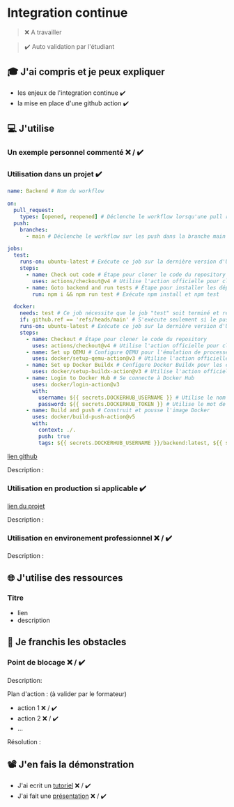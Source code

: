 # Integration continue

> ❌ A travailler

> ✔️ Auto validation par l'étudiant

## 🎓 J'ai compris et je peux expliquer

- les enjeux de l'integration continue ✔️
- la mise en place d'une github action ✔️

## 💻 J'utilise

### Un exemple personnel commenté ❌ / ✔️

### Utilisation dans un projet ✔️

```yaml
name: Backend # Nom du workflow

on:
  pull_request:
    types: [opened, reopened] # Déclenche le workflow lorsqu'une pull request est ouverte ou réouverte
  push:
    branches:
      - main # Déclenche le workflow sur les push dans la branche main

jobs:
  test:
    runs-on: ubuntu-latest # Exécute ce job sur la dernière version d'Ubuntu
    steps:
      - name: Check out code # Étape pour cloner le code du repository
        uses: actions/checkout@v4 # Utilise l'action officielle pour cloner le repo
      - name: Goto backend and run tests # Étape pour installer les dépendances et exécuter les tests
        run: npm i && npm run test # Exécute npm install et npm test

  docker:
    needs: test # Ce job nécessite que le job "test" soit terminé et réussi
    if: github.ref == 'refs/heads/main' # S'exécute seulement si le push est sur la branche main
    runs-on: ubuntu-latest # Exécute ce job sur la dernière version d'Ubuntu
    steps:
      - name: Checkout # Étape pour cloner le code du repository
        uses: actions/checkout@v4 # Utilise l'action officielle pour cloner le repo github
      - name: Set up QEMU # Configure QEMU pour l'émulation de processeur
        uses: docker/setup-qemu-action@v3 # Utilise l'action officielle pour configurer QEMU
      - name: Set up Docker Buildx # Configure Docker Buildx pour les constructions multi-architecture
        uses: docker/setup-buildx-action@v3 # Utilise l'action officielle pour configurer Buildx
      - name: Login to Docker Hub # Se connecte à Docker Hub
        uses: docker/login-action@v3
        with:
          username: ${{ secrets.DOCKERHUB_USERNAME }} # Utilise le nom d'utilisateur Docker Hub stocké comme secret
          password: ${{ secrets.DOCKERHUB_TOKEN }} # Utilise le mot de passe Docker Hub stocké comme secret
      - name: Build and push # Construit et pousse l'image Docker
        uses: docker/build-push-action@v5
        with:
          context: ./.
          push: true
          tags: ${{ secrets.DOCKERHUB_USERNAME }}/backend:latest, ${{ secrets.DOCKERHUB_USERNAME }}/backend:${{ github.sha }} # Tags pour l'image poussée
```

[lien github](...)

Description :

### Utilisation en production si applicable ✔️

[lien du projet](...)

Description :

### Utilisation en environement professionnel ❌ / ✔️

Description :

## 🌐 J'utilise des ressources

### Titre

- lien
- description

## 🚧 Je franchis les obstacles

### Point de blocage ❌ / ✔️

Description:

Plan d'action : (à valider par le formateur)

- action 1 ❌ / ✔️
- action 2 ❌ / ✔️
- ...

Résolution :

## 📽️ J'en fais la démonstration

- J'ai ecrit un [tutoriel](...) ❌ / ✔️
- J'ai fait une [présentation](...) ❌ / ✔️
